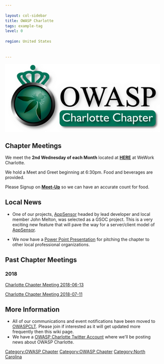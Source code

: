 ```yaml
---

layout: col-sidebar
title: OWASP Charlotte
tags: example-tag
level: 0

region: United States


---
```

![](assets/images/600_103072722.jpeg)

## Chapter Meetings

We meet the **2nd Wednesday of each Month** located at
[**HERE**](https://goo.gl/maps/FsG3To1ioUC2) at WeWork Charlotte.

We hold a Meet and Greet beginning at 6:30pm. Food and beverages are
provided.

Please Signup on [**Meet-Up**](https://www.meetup.com/owaspCLT) so we
can have an accurate count for food.

## Local News

  - One of our projects,
    [AppSensor](https://www.owasp.org/index.php/OWASP_AppSensor_Project)
    headed by lead developer and local member John Melton, was selected
    as a GSOC project. This is a very exciting new feature that will
    pave the way for a server/client model of
    [AppSensor](https://www.owasp.org/index.php/OWASP_AppSensor_Project).

<!-- end list -->

  - We now have a [Power Point
    Presentation](Media:Charlotte_OWASP_Presentation_Template.ppt "wikilink")
    for pitching the chapter to other local professional organizations.

## Past Chapter Meetings

### **2018**

[Charlotte Chapter Meeting
2018-06-13](Charlotte_Chapter_Meeting_2018-06-13 "wikilink")

[Charlotte Chapter Meeting
2018-07-11](Charlotte_Chapter_Meeting_2018-07-11 "wikilink")

## More Information

  - All of our communications and event notifications have been moved to
    [OWASPCLT](http://www.meetup.com/owaspCLT/). Please join if
    interested as it will get updated more frequently then this wiki
    page.
  - We have a [OWASP Charlotte Twitter
    Account](http://twitter.com/OWASPCharlotte) where we'll be posting
    news about OWASP Charlotte.

[Category:OWASP Chapter](Category:OWASP_Chapter "wikilink")
[Category:OWASP Chapter](Category:OWASP_Chapter "wikilink")
[Category:North Carolina](Category:North_Carolina "wikilink")
